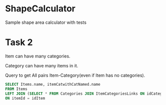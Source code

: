 # ShapeCalculator
 Sample shape area calculator with tests

# Task 2
Item can have many categories.

Category can have many items in it.

Query to get All pairs Item-Category(even if Item has no categories).
```sql
SELECT Items.name, itemCatwithCatNamed.name
FROM Items
LEFT JOIN (SELECT * FROM Categories JOIN ItemCategoriesLinks ON idCategory = catId) itemCatWithCatNamed
ON itemId = idItem
```
